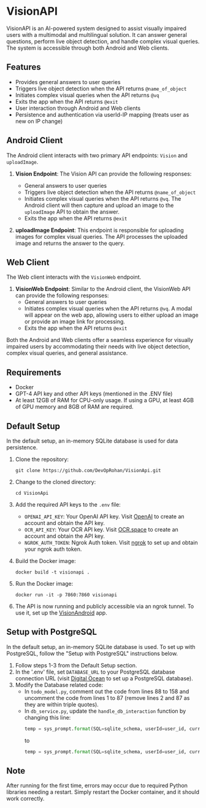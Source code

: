 # VisionAPI

VisionAPI is an AI-powered system designed to assist visually impaired users with a multimodal and multilingual solution. It can answer general questions, perform live object detection, and handle complex visual queries. The system is accessible through both Android and Web clients.

## Features

- Provides general answers to user queries
- Triggers live object detection when the API returns `@name_of_object`
- Initiates complex visual queries when the API returns `@vq`
- Exits the app when the API returns `@exit`
- User interaction through Android and Web clients
- Persistence and authentication via userId-IP mapping (treats user as new on IP change)

## Android Client

The Android client interacts with two primary API endpoints: `Vision` and `uploadImage`.

1. **Vision Endpoint**: The Vision API can provide the following responses:
   - General answers to user queries
   - Triggers live object detection when the API returns `@name_of_object`
   - Initiates complex visual queries when the API returns `@vq`. The Android client will then capture and upload an image to the `uploadImage` API to obtain the answer.
   - Exits the app when the API returns `@exit`

2. **uploadImage Endpoint**: This endpoint is responsible for uploading images for complex visual queries. The API processes the uploaded image and returns the answer to the query.

## Web Client

The Web client interacts with the `VisionWeb` endpoint.

1. **VisionWeb Endpoint**: Similar to the Android client, the VisionWeb API can provide the following responses:
   - General answers to user queries
   - Initiates complex visual queries when the API returns `@vq`. A modal will appear on the web app, allowing users to either upload an image or provide an image link for processing.
   - Exits the app when the API returns `@exit`

Both the Android and Web clients offer a seamless experience for visually impaired users by accommodating their needs with live object detection, complex visual queries, and general assistance.

## Requirements

- Docker
- GPT-4 API key and other API keys (mentioned in the .ENV file)
- At least 12GB of RAM for CPU-only usage. If using a GPU, at least 4GB of GPU memory and 8GB of RAM are required.

## Default Setup
In the default setup, an in-memory SQLite database is used for data persistence.

1. Clone the repository:
   ```
   git clone https://github.com/DevOpRohan/VisionApi.git
   ```
2. Change to the cloned directory:
   ```
   cd VisionApi
   ```
3. Add the required API keys to the `.env` file:
   - `OPENAI_API_KEY`: Your OpenAI API key. Visit [OpenAI](https://platform.openai.com/) to create an account and obtain the API key.
   - `OCR_API_KEY`: Your OCR API key. Visit [OCR.space](https://ocr.space/ocrapi) to create an account and obtain the API key.
   - `NGROK_AUTH_TOKEN`: Ngrok Auth token. Visit [ngrok](https://dashboard.ngrok.com/get-started/your-authtoken) to set up and obtain your ngrok auth token.

4. Build the Docker image:
   ```
   docker build -t visionapi .
   ```
5. Run the Docker image:
   ```
   docker run -it -p 7860:7860 visionapi
   ```
6. The API is now running and publicly accessible via an ngrok tunnel. To use it, set up the [VisionAndroid](https://github.com/DevOpRohan/VisionAndroid.git) app.

## Setup with PostgreSQL
In the default setup, an in-memory SQLite database is used. To set up with PostgreSQL, follow the "Setup with PostgreSQL" instructions below.
1. Follow steps 1-3 from the Default Setup section.
2. In the '.env' file, set `DATABASE_URL` to your PostgreSQL database connection URL (visit [Digital Ocean](https://www.digitalocean.com/try/managed-databases-postgresql) to set up a PostgreSQL database).
3. Modify the Database related code:
   - In `todo_model.py`, comment out the code from lines 88 to 158 and uncomment the code from lines 1 to 87 (remove lines 2 and 87 as they are within triple quotes).
   - In `db_service.py`, update the `handle_db_interaction` function by changing this line:
     ```python
     temp = sys_prompt.format(SQL=sqlite_schema, userId=user_id, currDate=current_date);
     ```
     to
     ```python
     temp = sys_prompt.format(SQL=sqlite_schema, userId=user_id, currDate=current_date, ip=ip);
     ```

## Note

After running for the first time, errors may occur due to required Python libraries needing a restart. Simply restart the Docker container, and it should work correctly.
